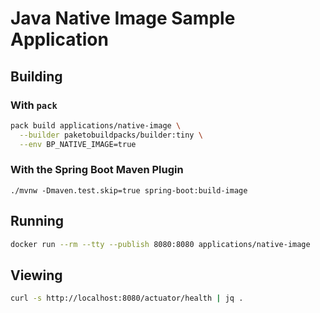 # Java Native Image Sample Application

## Building

### With `pack`
```bash
pack build applications/native-image \
  --builder paketobuildpacks/builder:tiny \
  --env BP_NATIVE_IMAGE=true
```

### With the Spring Boot Maven Plugin
```
./mvnw -Dmaven.test.skip=true spring-boot:build-image
```

## Running
```bash
docker run --rm --tty --publish 8080:8080 applications/native-image
```

## Viewing

```bash
curl -s http://localhost:8080/actuator/health | jq .
```
